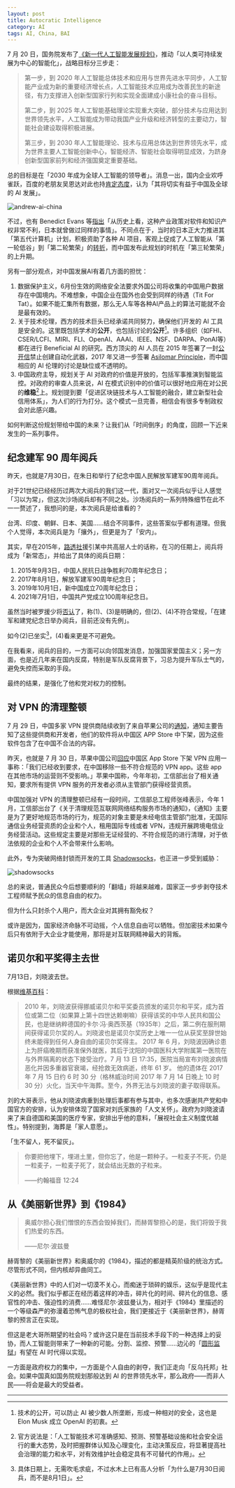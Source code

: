 ```yaml
---
layout: post
title: Autocratic Intelligence
category: AI
tags: AI, China, BAI
---
```


7 月 20 日，国务院发布了[《新一代人工智能发展规划》](http://www.gov.cn/zhengce/content/2017-07/20/content_5211996.htm)，推动「以人类可持续发展为中心的智能化」，战略目标分三步走：

> 第一步，到 2020 年人工智能总体技术和应用与世界先进水平同步，人工智能产业成为新的重要经济增长点，人工智能技术应用成为改善民生的新途径，有力支撑进入创新型国家行列和实现全面建成小康社会的奋斗目标。
>
> 第二步，到 2025 年人工智能基础理论实现重大突破，部分技术与应用达到世界领先水平，人工智能成为带动我国产业升级和经济转型的主要动力，智能社会建设取得积极进展。
>
> 第三步，到 2030 年人工智能理论、技术与应用总体达到世界领先水平，成为世界主要人工智能创新中心，智能经济、智能社会取得明显成效，为跻身创新型国家前列和经济强国奠定重要基础。

总的目标是在「2030 年成为全球人工智能的领导者」。消息一出，国内企业欢呼雀跃，百度的老朋友吴恩达对此也持[肯定态度](https://twitter.com/AndrewYNg/status/888269822579974144)，认为「其将切实有益于中国及全球的 AI 发展」。

![andrew-ai-china](/images/andrew-ai-china.png)

不过，也有 Benedict Evans 等[指出](http://mailchi.mp/ben-evans/benedicts-newsletter-no-450361?e=edff5c4db0)「从历史上看，这种产业政策对软件和知识产权非常不利，日本就曾做过同样的事情」。不同点在于，当时的日本正大力推进其「第五代计算机」计划，积极资助了各种 AI 项目，客观上促成了人工智能从「第一轮低谷」到「第二轮繁荣」的[转折](https://en.wikipedia.org/wiki/History_of_artificial_intelligence#Boom_1980.E2.80.931987)，而中国发布此规划的时机在「第三轮繁荣」的上升期。

另有一部分观点，对中国发展AI有着几方面的担忧：

1. 数据保护主义，6月份生效的网络安全法要求外国公司将收集的中国用户数据存在中国境内。不难想象，中国企业在国外也会受到同样的待遇（Tit For Tat）。如果不能汇集所有数据，那么无人车等各种AI产品上的算法可能就不会是最有效的。
2. 关于技术伦理，西方的技术巨头已经承诺共同努力，确保他们开发的 AI 工具是安全的。这里既包括学术的**公开**，也包括讨论的**公开**[^1]。许多组织（如FHI、CSER/LCFI、MIRI、FLI、OpenAI、AAAI、IEEE、NSF、DARPA、PonAI等）都在进行 Beneficial AI 的研究。西方顶尖的 AI 人员在 2015 年签署了一封[公开信](https://futureoflife.org/open-letter-autonomous-weapons/)禁止创建自动化武器，2017 年又进一步签署 [Asilomar Principle](https://futureoflife.org/ai-principles/)，而中国相应的 AI 伦理的讨论是缺位或不透明的。
3. 中国政府主导，规划关于 AI 对政府的价值是开放的，包括军事推演到智能监控。对政府的审查人员来说，AI 在模式识别中的价值可以很好地应用在对公民的**维稳**[^2]上。规划提到要「促进区块链技术与人工智能的融合，建立新型社会信用体系」，为人们的行为打分。这个模式一旦完善，相信会有很多专制政权会对此感兴趣。

如何判断这份规划带给中国的未来？让我们从「时间倒序」的角度，回顾一下近来发生的一系列事件。



## 纪念建军 90 周年阅兵

昨天，也就是7月30日，在朱日和举行了纪念中国人民解放军建军90周年阅兵。

对于21世纪已经经历过两次大阅兵的我们这一代，面对又一次阅兵似乎让人感觉「习以为常」，但这次沙场阅兵却有不同之处。沙场阅兵的一系列特殊细节在此不一一赘述了，我想问的是，本次阅兵是给谁看的？

台湾、印度、朝鲜、日本、美国……结合不同事件，这些答案似乎都有道理。但我个人觉得，本次阅兵是为「攘外」，但更是为了「安内」。

其实，早在2015年，[路透社](http://www.reuters.com/article/us-china-military-idUSKBN0LH0BC20150213)援引某中共高层人士的话称，在习的任期上，阅兵将成为「新常态」，并给出了具体的阅兵日期：

1. 2015年9月3日，中国人民抗日战争胜利70周年纪念日；
2. 2017年8月1日，解放军建军90周年纪念日；
3. 2019年10月1日，新中国成立70周年纪念日；
4. 2021年7月1日，中国共产党成立100周年纪念日。

虽然当时被罗援少将[否认](http://world.huanqiu.com/exclusive/2015-02/5688653.html)了，称(1)、(3)是明确的，但(2)、(4)不符合常规，「在建军和建党纪念日举办阅兵，目前还没有先例」。

如今(2)已坐实[^3]，(4)看来更是不可避免。

在我看来，阅兵的目的，一方面可以向邻国发消息，加强国家爱国主义；另一方面，也是近几年来在国内反腐，特别是军队反腐背景下，习总为提升军队士气的，避免失控而采取的手段。

最终的结果，是强化了他和党对权力的控制。



## 对 VPN 的清理整顿

7 月 29 日，中国多家 VPN 提供商陆续收到了来自苹果公司的[通知](https://pbs.twimg.com/media/DF3-SiPVoAAvGJ8.jpg)，通知主要告知了这些提供商和开发者，他们的软件将从中国区 APP Store 中下架，因为这些软件包含了在中国不合法的内容。

昨天，也就是 7 月 30 日，苹果中国公司[回应](http://www.thepaper.cn/newsDetail_forward_1746839)中国区 App Store 下架 VPN 应用一事称：「我们已经收到要求，在中国移除一些不符合规范的 VPN app。这些 app 在其他市场的运营则不受影响。」苹果中国称，今年年初，工信部出台了相关通知，要求所有提供 VPN 服务的开发者必须从主管部门获得经营资质。

中国加强对 VPN 的清理整顿已经有一段时间，工信部总工程师张峰表示，今年 1 月，工信部出台了《关于清理规范互联网网络结构服务市场的通知》，《通知》主要是为了更好地规范市场的行为，规范的对象主要是未经电信主管部门批准，无国际通信业务经营资质的企业和个人，租用国际专线或者 VPN，违规开展跨境电信业务经营活动。这些规定主要是对那些无证经营的、不符合规范的进行清理，对于依法依规的企业和个人不会带来什么影响。

此外，专为突破网络封锁而开发的工具 [Shadowsocks](https://zh.wikipedia.org/wiki/Shadowsocks)，也正进一步受到威胁：

![shadowsocks](/images/shadowsocks.png)

总的来说，普通民众今后想要顺利的「翻墙」将越来越难，国家正一步步剥夺技术工程师赋予民众的信息自由的权力。

但为什么只封杀个人用户，而大企业对其拥有豁免权？

或许是因为，国家经济命脉不可动摇，个人信息自由可以牺牲。但加密技术如果今后只有依附于大企业才能使用，那将是对互联网精神最大的背叛。



## 诺贝尔和平奖得主去世

7月13日，刘晓波去世。

根据[维基百科](https://zh.wikipedia.org/wiki/%E5%88%98%E6%99%93%E6%B3%A2)：

> 2010 年，刘晓波获得挪威诺贝尔和平奖委员颁发的诺贝尔和平奖，成为首位或第二位（如果算上第十四世达赖喇嘛）获得该奖的中华人民共和国公民，也是继纳粹德国的卡尔·冯·奥西茨基（1935年）之后，第二例在服刑期间获得诺贝尔奖的人。刘晓波也是诺贝尔奖历史上唯一一位从获奖至辞世始终未能得到任何人身自由的诺贝尔奖得主。 2017 年 6 月，刘晓波因确诊患上为肝癌晚期而获准保外就医，其后于沈阳的中国医科大学附属第一医院在与外界隔离的状态下接受治疗。7 月 13 日 17:35，医院当局宣布刘晓波病情恶化并因多重器官衰竭，经抢救无效病逝，终年 61 岁。 他的遗体在 2017 年 7 月 15 日约 6 时 30 分（格林威治时间 2017 年 7 月 14 日晚上 10 时 30 分）火化，当天中午海葬。至今，外界无法与刘晓波的妻子取得联系。

刘的大哥表示，他从刘晓波病重到处理后事都有参与其中，也多次感谢共产党和中国官方的安排，认为安排体现了国家对刘氏家族的「人文关怀」。政府为刘晓波请来了来自德国和美国的医疗专家，安排出乎他的意料，「展视社会主义制度优越性」。特别提到，海葬是「家人意愿」。

「生不留人，死不留灰」。

> 你要把他埋下，埋进土里，但你忘了，他是一颗种子。一粒麦子不死，仍是一粒麦子，一粒麦子死了，就会结出无数的子粒来。
>
> ——约翰福音 12:24



## 从《美丽新世界》到《1984》

> 奥威尔担心我们憎恨的东西会毁掉我们，而赫胥黎担心的是，我们将毁于我们热爱的东西。
>
> ——尼尔·波兹曼

赫胥黎的《美丽新世界》和奥威尔的《1984》，描述的都是精英阶级的统治方式。尽管形式不同，但内核却异曲同工。

《美丽新世界》中的人们对一切漠不关心，而痴迷于琐碎的娱乐，这似乎是现代主义的必然。我们似乎都正在经历着这样的冲击，碎片化的时间、碎片化的信息、感官性的冲击、强迫性的消费……难怪尼尔·波兹曼认为，相对于《1984》里描述的一个等级森严的弥漫着恐怖气息的极权社会，我们更接近于《美丽新世界》，赫胥黎的预言正在实现。

但这是老大哥所期望的社会吗？或许这只是在当前技术手段下的一种选择上的妥协，而人工智能则带来了一种新的可能。分割、监控、预警……边沁的「[圆形监狱](https://zh.wikipedia.org/wiki/%E5%9C%86%E5%BD%A2%E7%9B%91%E7%8B%B1)」有望在 AI 时代得以实现。

一方面是政府权力的集中，一方面是个人自由的剥夺，我们正走向「反乌托邦」社会。如果中国真如国务院规划那般达到 AI 的世界领先水平，那么政府——而非人民——将会是最大的受益者。



---

[^1]: 技术的公开，可以防止 AI 被少数人所垄断，形成一种相对的安全，这也是Elon Musk 成立 OpenAI 的初衷。
[^2]: 官方说法是：「人工智能技术可准确感知、预测、预警基础设施和社会安全运行的重大态势，及时把握群体认知及心理变化，主动决策反应，将显著提高社会治理的能力和水平，对有效维护社会稳定具有不可替代的作用」。
[^3]: 具体日期上，无需吹毛求疵，不过水木上已有高人分析「为什么是7月30日阅兵，而不是8月1日」。